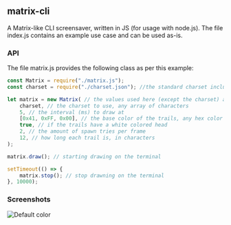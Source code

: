 ## matrix-cli

A Matrix-like CLI screensaver, written in JS (for usage with node.js).
The file index.js contains an example use case and can be used as-is.

### API

The file matrix.js provides the following class as per this example:

```js
const Matrix = require("./matrix.js");
const charset = require("./charset.json"); //the standard charset included in the repository

let matrix = new Matrix( // the values used here (except the charset) are equal to the default values
    charset, // the charset to use, any array of characters
    5, // the interval (ms) to draw at
    [0x41, 0xFF, 0x00], // the base color of the trails, any hex color
    true, // if the trails have a white colored head
    2, // the amount of spawn tries per frame
    12, // how long each trail is, in characters
);

matrix.draw(); // starting drawing on the terminal

setTimeout(() => {
    matrix.stop(); // stop drawning on the terminal
}, 10000);
```

### Screenshots

![Default color](https://i.imgur.com/3nywD7R.png)